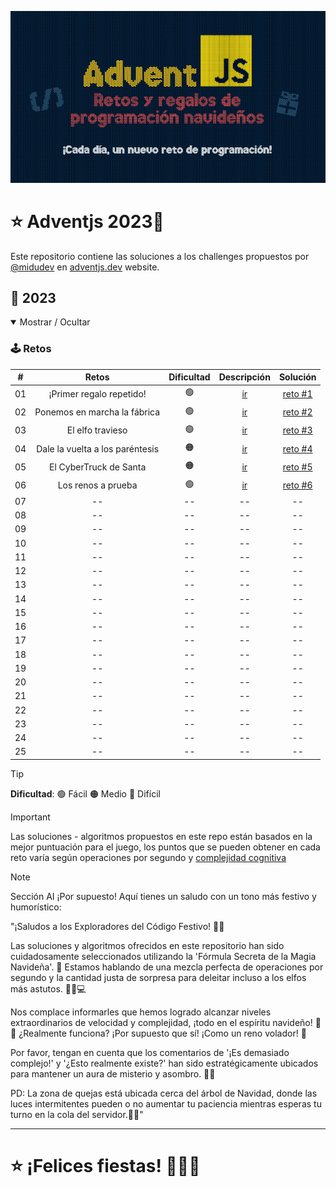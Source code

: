 ![AdventJs](AdventJS.png)

# ⭐ Adventjs 2023🎄

Este repositorio contiene las soluciones a los challenges propuestos por [@midudev](https://midu.dev/) en [adventjs.dev](https://adventjs.dev/) website.

## 🎉 2023

<details open>

<summary>Mostrar / Ocultar</summary>

### 🕹️ Retos

|  #  |             Retos                |   Dificultad    |                  Descripción                    |                 Solución               |
| :-: | :------------------------------: | :------------:  | :---------------------------------------------: | :------------------------------------: |
| 01  |    ¡Primer regalo repetido!      |       🟢       | [ir](https://adventjs.dev/es/challenges/2023/1) |         [reto #1](./reto%20%231)       |
| 02  |  Ponemos en marcha la fábrica    |       🟢       | [ir](https://adventjs.dev/es/challenges/2023/2) |         [reto #2](./reto%20%232)       |
| 03  |       El elfo travieso           |       🟢       | [ir](https://adventjs.dev/es/challenges/2023/3) |         [reto #3](./reto%20%233)       |
| 04  | Dale la vuelta a los paréntesis  |       🟠       | [ir](https://adventjs.dev/es/challenges/2023/4) |         [reto #4](./reto%20%234)       |
| 05  |     El CyberTruck de Santa       |       🟠       | [ir](https://adventjs.dev/es/challenges/2023/5) |         [reto #5](./reto%20%235)       |
| 06  |       Los renos a prueba         |       🟢       | [ir](https://adventjs.dev/es/challenges/2023/6) |         [reto #6](./reto%20%236)       |
| 07  |             --                   |       --       |                       --                        |                    --                   |
| 08  |             --                   |       --       |                       --                        |                    --                   |
| 09  |             --                   |       --       |                       --                        |                    --                   |
| 10  |             --                   |       --       |                       --                        |                    --                   |
| 11  |             --                   |       --       |                       --                        |                    --                   |
| 12  |             --                   |       --       |                       --                        |                    --                   |
| 13  |             --                   |       --       |                       --                        |                    --                   |
| 14  |             --                   |       --       |                       --                        |                    --                   |
| 15  |             --                   |       --       |                       --                        |                    --                   |
| 16  |             --                   |       --       |                       --                        |                    --                   |
| 17  |             --                   |       --       |                       --                        |                    --                   |
| 18  |             --                   |       --       |                       --                        |                    --                   |
| 19  |             --                   |       --       |                       --                        |                    --                   |
| 20  |             --                   |       --       |                       --                        |                    --                   |
| 21  |             --                   |       --       |                       --                        |                    --                   |
| 22  |             --                   |       --       |                       --                        |                    --                   |
| 23  |             --                   |       --       |                       --                        |                    --                   |
| 24  |             --                   |       --       |                       --                        |                    --                   |
| 25  |             --                   |       --       |                       --                        |                    --                   |

>[!TIP] 
**Dificultad**: 🟢 Fácil 🟠 Medio 🔴 Difícil

</details>


> [!IMPORTANT]
Las soluciones - algoritmos propuestos en este repo están basados en la mejor puntuación para el juego, los puntos que se pueden obtener en cada reto varía según operaciones por segundo y [complejidad cognitiva](./Cognitive_Complexity_Sonar_Guide_2023.pdf)

> [!NOTE]
> Sección AI
> ¡Por supuesto! Aquí tienes un saludo con un tono más festivo y humorístico:

"¡Saludos a los Exploradores del Código Festivo! 🎄🎅

Las soluciones y algoritmos ofrecidos en este repositorio han sido cuidadosamente seleccionados utilizando la 'Fórmula Secreta de la Magia Navideña'. 🌟 Estamos hablando de una mezcla perfecta de operaciones por segundo y la cantidad justa de sorpresa para deleitar incluso a los elfos más astutos. 🧝‍♂️💻

Nos complace informarles que hemos logrado alcanzar niveles extraordinarios de velocidad y complejidad, ¡todo en el espíritu navideño! 🚀🎁 ¿Realmente funciona? ¡Por supuesto que sí! ¡Como un reno volador! 🦌

Por favor, tengan en cuenta que los comentarios de '¡Es demasiado complejo!' y '¿Esto realmente existe?' han sido estratégicamente ubicados para mantener un aura de misterio y asombro. 🤔✨

PD: La zona de quejas está ubicada cerca del árbol de Navidad, donde las luces intermitentes pueden o no aumentar tu paciencia mientras esperas tu turno en la cola del servidor.🎄🎉"

---

# ⭐ ¡Felices fiestas! 🎉🎁🎅